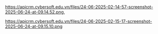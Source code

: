 https://apicrm.cybersoft.edu.vn/files/24-06-2025-02-14-57-screenshot-2025-06-24-at-09.14.52.png,

https://apicrm.cybersoft.edu.vn/files/24-06-2025-02-15-17-screenshot-2025-06-24-at-09.15.10.png

